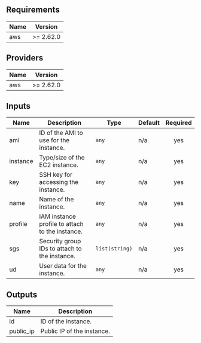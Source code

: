 ## Requirements

| Name | Version |
|------|---------|
| aws | >= 2.62.0 |

## Providers

| Name | Version |
|------|---------|
| aws | >= 2.62.0 |

## Inputs

| Name | Description | Type | Default | Required |
|------|-------------|------|---------|:--------:|
| ami | ID of the AMI to use for the instance. | `any` | n/a | yes |
| instance | Type/size of the EC2 instance. | `any` | n/a | yes |
| key | SSH key for accessing the instance. | `any` | n/a | yes |
| name | Name of the instance. | `any` | n/a | yes |
| profile | IAM instance profile to attach to the instance. | `any` | n/a | yes |
| sgs | Security group IDs to attach to the instance. | `list(string)` | n/a | yes |
| ud | User data for the instance. | `any` | n/a | yes |

## Outputs

| Name | Description |
|------|-------------|
| id | ID of the instance. |
| public\_ip | Public IP of the instance. |

